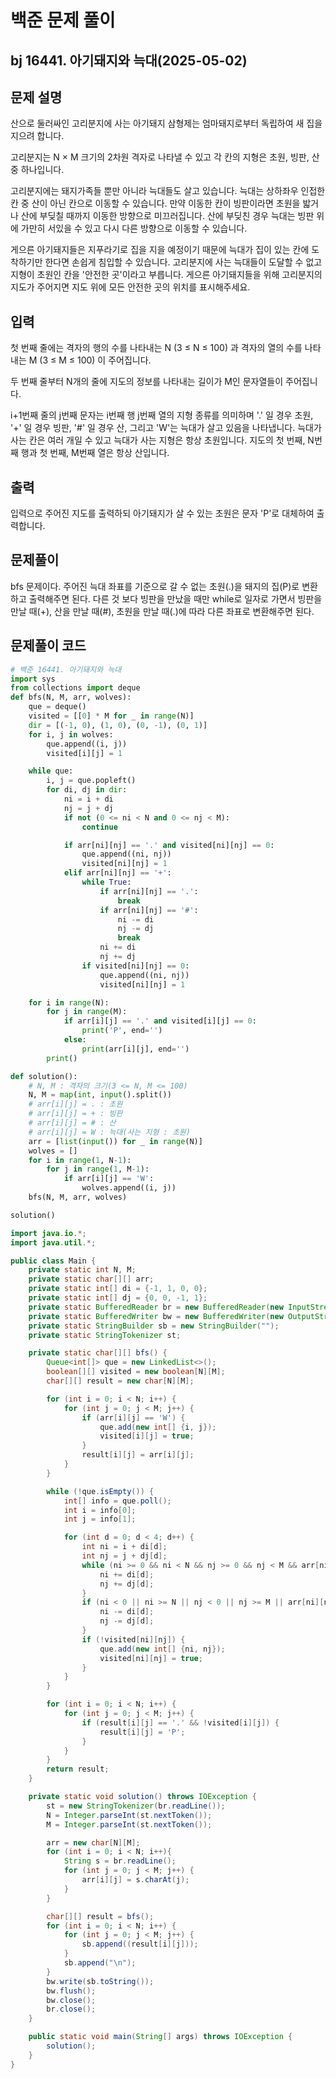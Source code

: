 # 백준 문제 풀이

## bj 16441. 아기돼지와 늑대(2025-05-02)

## 문제 설명

산으로 둘러싸인 고리분지에 사는 아기돼지 삼형제는 엄마돼지로부터 독립하여 새 집을 지으려 합니다.

고리분지는 N × M 크기의 2차원 격자로 나타낼 수 있고 각 칸의 지형은 초원, 빙판, 산 중 하나입니다.

고리분지에는 돼지가족들 뿐만 아니라 늑대들도 살고 있습니다. 늑대는 상하좌우 인접한 칸 중 산이 아닌 칸으로 이동할 수 있습니다. 만약 이동한 칸이 빙판이라면 초원을 밟거나 산에 부딪칠 때까지 이동한 방향으로 미끄러집니다. 산에 부딪친 경우 늑대는 빙판 위에 가만히 서있을 수 있고 다시 다른 방향으로 이동할 수 있습니다.

게으른 아기돼지들은 지푸라기로 집을 지을 예정이기 때문에 늑대가 집이 있는 칸에 도착하기만 한다면 손쉽게 침입할 수 있습니다. 고리분지에 사는 늑대들이 도달할 수 없고 지형이 초원인 칸을 '안전한 곳'이라고 부릅니다. 게으른 아기돼지들을 위해 고리분지의 지도가 주어지면 지도 위에 모든 안전한 곳의 위치를 표시해주세요.

## 입력

첫 번째 줄에는 격자의 행의 수를 나타내는 N (3 ≤ N ≤ 100) 과 격자의 열의 수를 나타내는 M (3 ≤ M ≤ 100) 이 주어집니다.

두 번째 줄부터 N개의 줄에 지도의 정보를 나타내는 길이가 M인 문자열들이 주어집니다.

i+1번째 줄의 j번째 문자는 i번째 행 j번째 열의 지형 종류를 의미하며 '.' 일 경우 초원, '+' 일 경우 빙판, '#' 일 경우 산, 그리고 'W'는 늑대가 살고 있음을 나타냅니다. 늑대가 사는 칸은 여러 개일 수 있고 늑대가 사는 지형은 항상 초원입니다. 지도의 첫 번째, N번째 행과 첫 번째, M번째 열은 항상 산입니다.

## 출력

입력으로 주어진 지도를 출력하되 아기돼지가 살 수 있는 초원은 문자 'P'로 대체하여 출력합니다.

## 문제풀이

bfs 문제이다. 주어진 늑대 좌표를 기준으로 갈 수 없는 초원(.)을 돼지의 집(P)로 변환하고 출력해주면 된다. 다른 것 보다 빙판을 만났을 때만 while로 일자로 가면서 빙판을 만날 때(+), 산을 만날 때(#), 초원을 만날 때(.)에 따라 다른 좌표로 변환해주면 된다.

## 문제풀이 코드

```python
# 백준 16441. 아기돼지와 늑대
import sys
from collections import deque
def bfs(N, M, arr, wolves):
    que = deque()
    visited = [[0] * M for _ in range(N)]
    dir = [(-1, 0), (1, 0), (0, -1), (0, 1)]
    for i, j in wolves:
        que.append((i, j))
        visited[i][j] = 1

    while que:
        i, j = que.popleft()
        for di, dj in dir:
            ni = i + di
            nj = j + dj
            if not (0 <= ni < N and 0 <= nj < M):
                continue

            if arr[ni][nj] == '.' and visited[ni][nj] == 0:
                que.append((ni, nj))
                visited[ni][nj] = 1
            elif arr[ni][nj] == '+':
                while True:
                    if arr[ni][nj] == '.':
                        break
                    if arr[ni][nj] == '#':
                        ni -= di
                        nj -= dj
                        break
                    ni += di
                    nj += dj
                if visited[ni][nj] == 0:
                    que.append((ni, nj))
                    visited[ni][nj] = 1

    for i in range(N):
        for j in range(M):
            if arr[i][j] == '.' and visited[i][j] == 0:
                print('P', end='')
            else:
                print(arr[i][j], end='')
        print()

def solution():
    # N, M : 격자의 크기(3 <= N, M <= 100)
    N, M = map(int, input().split())
    # arr[i][j] = . : 초원
    # arr[i][j] = + : 빙판
    # arr[i][j] = # : 산
    # arr[i][j] = W : 늑대(사는 지형 : 초원)
    arr = [list(input()) for _ in range(N)]
    wolves = []
    for i in range(1, N-1):
        for j in range(1, M-1):
            if arr[i][j] == 'W':
                wolves.append((i, j))
    bfs(N, M, arr, wolves)

solution()
```

```java
import java.io.*;
import java.util.*;

public class Main {
    private static int N, M;
    private static char[][] arr;
    private static int[] di = {-1, 1, 0, 0};
    private static int[] dj = {0, 0, -1, 1};
    private static BufferedReader br = new BufferedReader(new InputStreamReader(System.in));
    private static BufferedWriter bw = new BufferedWriter(new OutputStreamWriter(System.out));
    private static StringBuilder sb = new StringBuilder("");
    private static StringTokenizer st;

    private static char[][] bfs() {
        Queue<int[]> que = new LinkedList<>();
        boolean[][] visited = new boolean[N][M];
        char[][] result = new char[N][M];

        for (int i = 0; i < N; i++) {
            for (int j = 0; j < M; j++) {
                if (arr[i][j] == 'W') {
                    que.add(new int[] {i, j});
                    visited[i][j] = true;
                }
                result[i][j] = arr[i][j];
            }
        }

        while (!que.isEmpty()) {
            int[] info = que.poll();
            int i = info[0];
            int j = info[1];

            for (int d = 0; d < 4; d++) {
                int ni = i + di[d];
                int nj = j + dj[d];
                while (ni >= 0 && ni < N && nj >= 0 && nj < M && arr[ni][nj] == '+') {
                    ni += di[d];
                    nj += dj[d];
                }
                if (ni < 0 || ni >= N || nj < 0 || nj >= M || arr[ni][nj] == '#') {
                    ni -= di[d];
                    nj -= dj[d];
                }
                if (!visited[ni][nj]) {
                    que.add(new int[] {ni, nj});
                    visited[ni][nj] = true;
                }
            }
        }

        for (int i = 0; i < N; i++) {
            for (int j = 0; j < M; j++) {
                if (result[i][j] == '.' && !visited[i][j]) {
                    result[i][j] = 'P';
                }
            }
        }
        return result;
    }

    private static void solution() throws IOException {
        st = new StringTokenizer(br.readLine());
        N = Integer.parseInt(st.nextToken());
        M = Integer.parseInt(st.nextToken());

        arr = new char[N][M];
        for (int i = 0; i < N; i++){
            String s = br.readLine();
            for (int j = 0; j < M; j++) {
                arr[i][j] = s.charAt(j);
            }
        }

        char[][] result = bfs();
        for (int i = 0; i < N; i++) {
            for (int j = 0; j < M; j++) {
                sb.append((result[i][j]));
            }
            sb.append("\n");
        }
        bw.write(sb.toString());
        bw.flush();
        bw.close();
        br.close();
    }

    public static void main(String[] args) throws IOException {
        solution();
    }
}
```
